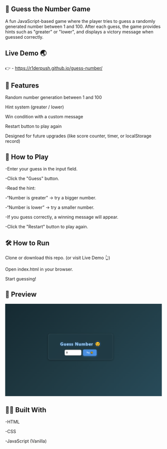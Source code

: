 ﻿## 🎯 Guess the Number Game

A fun JavaScript-based game where the player tries to guess a randomly generated number between 1 and 100. After each guess, the game provides hints such as "greater" or "lower", and displays a victory message when guessed correctly.

## Live Demo 🌏

👉 - https://r1derpush.github.io/guess-number/

## 🚀 Features
Random number generation between 1 and 100

Hint system (greater / lower)

Win condition with a custom message

Restart button to play again

Designed for future upgrades (like score counter, timer, or localStorage record)

## 🧠 How to Play
-Enter your guess in the input field.

-Click the "Guess" button.

-Read the hint:

-“Number is greater” → try a bigger number.

-“Number is lower” → try a smaller number.

-If you guess correctly, a winning message will appear.

-Click the "Restart" button to play again.

## 🛠️ How to Run
Clone or download this repo. (or visit Live Demo 👆)

Open index.html in your browser.

Start guessing!

## 📸 Preview

![alt text](image.png)

## 👨‍💻 Built With

-HTML

-CSS

-JavaScript (Vanilla)

